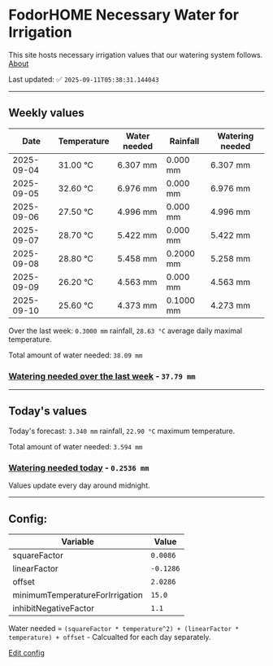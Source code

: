# FodorHOME Necessary Water for Irrigation

This site hosts necessary irrigation values that our watering system follows. [About](https://github.com/redyau/irrigation)

Last updated: ✅ `2025-09-11T05:38:31.144043`

---

## Weekly values

| Date | Temperature | Water needed | Rainfall | Watering needed |
|-----|-----|-----|-----|-----|
| 2025-09-04 | 31.00 °C | 6.307 mm | 0.000 mm | 6.307 mm |
| 2025-09-05 | 32.60 °C | 6.976 mm | 0.000 mm | 6.976 mm |
| 2025-09-06 | 27.50 °C | 4.996 mm | 0.000 mm | 4.996 mm |
| 2025-09-07 | 28.70 °C | 5.422 mm | 0.000 mm | 5.422 mm |
| 2025-09-08 | 28.80 °C | 5.458 mm | 0.2000 mm | 5.258 mm |
| 2025-09-09 | 26.20 °C | 4.563 mm | 0.000 mm | 4.563 mm |
| 2025-09-10 | 25.60 °C | 4.373 mm | 0.1000 mm | 4.273 mm |


Over the last week: `0.3000 mm` rainfall, `28.63 °C` average daily maximal temperature.

Total amount of water needed: `38.09 mm`

### [Watering needed over the last week](lastweek.txt) - `37.79 mm`

---

## Today's values

Today's forecast: `3.340 mm` rainfall, `22.90 °C` maximum temperature.

Total amount of water needed: `3.594 mm`

### [Watering needed today](today.txt) - `0.2536 mm`

Values update every day around midnight.

---

## Config:

| Variable | Value |
|-----|-----|
| squareFactor | `0.0086` |
| linearFactor | `-0.1286` |
| offset | `2.0286` |
| minimumTemperatureForIrrigation | `15.0` |
| inhibitNegativeFactor | `1.1` |

Water needed = `(squareFactor * temperature^2) + (linearFactor * temperature) + offset` - Calcualted for each day separately.

[Edit config](https://github.com/RedyAu/irrigation/edit/main/config.json)
